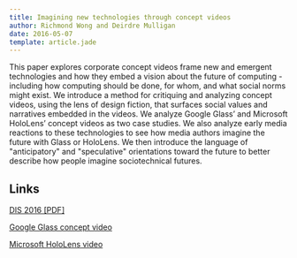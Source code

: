 ```yaml
---
title: Imagining new technologies through concept videos
author: Richmond Wong and Deirdre Mulligan
date: 2016-05-07
template: article.jade
---
```



This paper explores corporate concept videos frame new and emergent technologies and how they embed a vision about the future of computing - including how computing should be done, for whom, and what social norms might exist. We introduce a method for critiquing and analyzing concept videos, using the lens of design fiction, that surfaces social values and narratives embedded in the videos. We analyze Google Glass’ and Microsoft HoloLens’ concept videos as two case studies. We also analyze early media reactions to these technologies to see how media authors imagine the future with Glass or HoloLens. We then introduce the language of "anticipatory" and "speculative" orientations toward the future to better describe how people imagine sociotechnical futures. 

## Links

<a href="Wong_Mulligan_When_a_Product_is_Still_Fictional_DIS2016.pdf">
DIS 2016 [PDF]</a><br>

[Google Glass concept video](https://www.youtube.com/watch?v=9c6W4CCU9M4)

[Microsoft HoloLens video](https://www.youtube.com/watch?v=aThCr0PsyuA)
